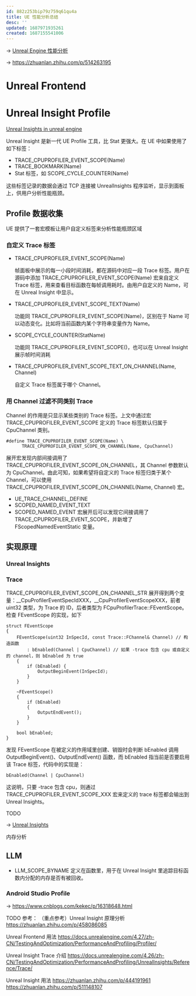 ```yaml
---
id: 882z253bip79z759q61qu4a
title: UE 性能分析总结
desc: ''
updated: 1687971935261
created: 1687155541006
---
```


-> [Unreal Engine 性能分析](https://docs.unrealengine.com/4.27/zh-CN/TestingAndOptimization/PerformanceAndProfiling/)

-> https://zhuanlan.zhihu.com/p/514263195

# Unreal Frontend

# Unreal Insight Profile

[Unreal Insights in unreal engine](https://docs.unrealengine.com/5.2/en-US/unreal-insights-in-unreal-engine/)

Unreal Insight 是新一代 UE Profile 工具，比 Stat 更强大。在 UE 中如果使用了如下标签：

- TRACE_CPUPROFILER_EVENT_SCOPE(Name)
- TRACE_BOOKMARK(Name)
- Stat 标签，如 SCOPE_CYCLE_COUNTER(Name)
  
这些标签记录的数据会通过 TCP 连接被 UnrealInsights 程序监听，显示到面板上，供用户分析性能瓶颈。

## Profile 数据收集

UE 提供了一套宏模板让用户自定义标签来分析性能瓶颈区域

### 自定义 Trace 标签

- TRACE_CPUPROFILER_EVENT_SCOPE(Name)

  帧面板中展示的每一小段时间消耗，都在源码中对应一段 Trace 标签。用户在源码中添加 TRACE_CPUPROFILER_EVENT_SCOPE(Name) 宏来自定义 Trace 标签，用来查看目标函数在每帧调用耗时。由用户自定义的 Name，可在 Unreal Insight 中显示。

- TRACE_CPUPROFILER_EVENT_SCOPE_TEXT(Name)

  功能同 TRACE_CPUPROFILER_EVENT_SCOPE(Name)，区别在于 Name 可以动态变化。比如将当前函数内某个字符串变量作为 Name。

- SCOPE_CYCLE_COUNTER(StatName)

  功能同 TRACE_CPUPROFILER_EVENT_SCOPE()，也可以在 Unreal Insight 展示帧时间消耗

- TRACE_CPUPROFILER_EVENT_SCOPE_TEXT_ON_CHANNEL(Name, Channel)
  
  自定义 Trace 标签属于哪个 Channel。

### 用 Channel 过滤不同类别 Trace

Channel 的作用是只显示某些类别的 Trace 标签。上文中通过宏  TRACE_CPUPROFILER_EVENT_SCOPE 定义的 Trace 标签默认归属于 CpuChannel 类别。
  ```
  #define TRACE_CPUPROFILER_EVENT_SCOPE(Name) \
        TRACE_CPUPROFILER_EVENT_SCOPE_ON_CHANNEL(Name, CpuChannel)
  ```
展开宏发现内部间接调用了 TRACE_CPUPROFILER_EVENT_SCOPE_ON_CHANNEL，其 Channel 参数默认为 CpuChannel。由此可知，如果希望将自定义的 Trace 标签归类于某个 Channel，可以使用 TRACE_CPUPROFILER_EVENT_SCOPE_ON_CHANNEL(Name, Channel) 宏。

- UE_TRACE_CHANNEL_DEFINE
- SCOPED_NAMED_EVENT_TEXT
- SCOPED_NAMED_EVENT
  宏展开后可以发现它间接调用了 TRACE_CPUPROFILER_EVENT_SCOPE，并新增了 FScopedNamedEventStatic 变量。

## 实现原理
### Unreal Insights 
### Trace 

TRACE_CPUPROFILER_EVENT_SCOPE_ON_CHANNEL_STR 展开得到两个变量：__CpuProfilerEventSpecIdXXX，__CpuProfilerEventScopeXXX，前者 uint32 类型，为 Trace 的 ID，后者类型为 FCpuProfilerTrace::FEventScope。检查 FEventScope 的实现，如下

```
struct FEventScope 
{
    FEventScope(uint32 InSpecId, const Trace::FChannel& Channel) // 构造函数
        : bEnabled(Channel | CpuChannel) // 如果 -trace 包含 cpu 或自定义的 channel，则 bEnabled 为 true
    {
        if (bEnabled) {
            OutputBeginEvent(InSpecId);
        }
    }

    ~FEventScope() 
    {
        if (bEnabled)
        {
            OutputEndEvent();
        }
    }

    bool bEnabled;
}
```

发现 FEventScope 在被定义的作用域里创建、销毁时会判断 bEnabled 调用 OutputBeginEvent()、OutputEndEvent() 函数，而 bEnabled 指当前是否要启用该 Trace 标签，代码中的实现是：

```
bEnabled(Channel | CpuChannel)
```

这说明，只要 -trace 包含 cpu，则通过 TRACE_CPUPROFILER_EVENT_SCOPE_XXX 宏来定义的 trace 标签都会输出到 Unreal Insights。

TODO

-> [Unreal Insights](https://docs.unrealengine.com/4.27/zh-CN/TestingAndOptimization/PerformanceAndProfiling/UnrealInsights/Overview/)

内存分析

## LLM

- LLM_SCOPE_BYNAME
定义在函数里，用于在 Unreal Insight 里追踪目标函数内分配的内存是否有被回收。

### Android Studio Profile

-> https://www.cnblogs.com/kekec/p/16318648.html


TODO 参考：
（重点参考）Unreal Insight 原理分析 https://zhuanlan.zhihu.com/p/458086085

Unreal Frontend 用法 https://docs.unrealengine.com/4.27/zh-CN/TestingAndOptimization/PerformanceAndProfiling/Profiler/

Unreal Insight Trace 介绍 https://docs.unrealengine.com/4.26/zh-CN/TestingAndOptimization/PerformanceAndProfiling/UnrealInsights/Reference/Trace/

Unreal Insight 用法 
https://zhuanlan.zhihu.com/p/444191961
https://zhuanlan.zhihu.com/p/511148107

